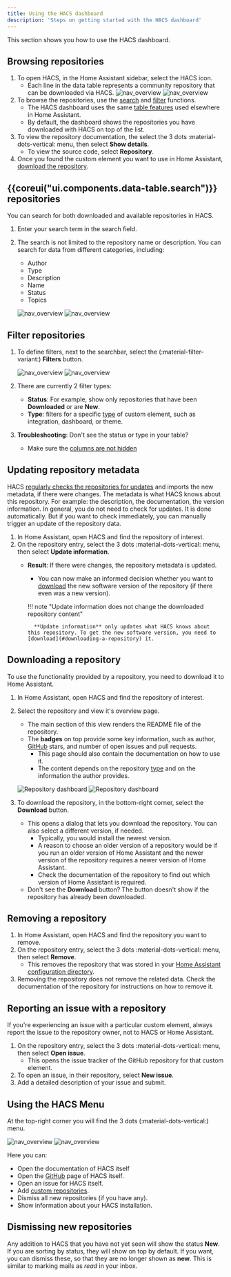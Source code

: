 ```yaml
---
title: Using the HACS dashboard
description: 'Steps on getting started with the HACS dashboard'
---
```


This section shows you how to use the HACS dashboard.

## Browsing repositories

1. To open HACS, in the Home Assistant sidebar, select the HACS icon.
    - Each line in the data table represents a community repository that can be downloaded via HACS.
    ![nav_overview](/assets/images/screenshots/overview/base/light.png#only-light)
    ![nav_overview](/assets/images/screenshots/overview/base/dark.png#only-dark)
2. To browse the repositories, use the [search](#search-repositories) and [filter](#filter-repositories) functions.
    - The HACS dashboard uses the same [table features](https://www.home-assistant.io/docs/organizing/filtering) used elsewhere in Home Assistant.
    - By default, the dashboard shows the repositories you have downloaded with HACS on top of the list.
3. To view the repository documentation, the select the 3 dots :material-dots-vertical: menu, then select **Show details**.
    - To view the source code, select **Repository**.
4. Once you found the custom element you want to use in Home Assistant, [download the repository](#downloading-a-repository).

## {{coreui("ui.components.data-table.search")}} repositories

You can search for both downloaded and available repositories in HACS.

1. Enter your search term in the search field.
2. The search is not limited to the repository name or description. You can search for data from different categories, including:

    - Author
    - Type
    - Description
    - Name
    - Status
    - Topics

    ![nav_overview](/assets/images/screenshots/overview/search/light.png#only-light)
    ![nav_overview](/assets/images/screenshots/overview/search/dark.png#only-dark)

## Filter repositories

1. To define filters, next to the searchbar, select the (:material-filter-variant:) **Filters** button.

    ![nav_overview](/assets/images/screenshots/overview/filter/light.png#only-light)
    ![nav_overview](/assets/images/screenshots/overview/filter/dark.png#only-dark)
2. There are currently 2 filter types:

    - **Status**: For example, show only repositories that have been **Downloaded** or are **New**.
    - **Type**: filters for a specific [type](/docs/use/repositories/type/index.md) of custom element, such as integration, dashboard, or theme.

3. **Troubleshooting**: Don't see the status or type in your table?
    - Make sure the [columns are not hidden](https://www.home-assistant.io/docs/organizing/tables#customizing-columns)

## Updating repository metadata

HACS [regularly checks the repositories for updates](/docs/faq/data_sources.md/#updates) and imports the new metadata, if there were changes. The metadata is what HACS knows about this repository. For example: the description, the documentation, the version information. In general, you do not need to check for updates. It is done automatically. But if you want to check immediately, you can manually trigger an update of the repository data.

1. In Home Assistant, open HACS and find the repository of interest.
2. On the repository entry, select the 3 dots :material-dots-vertical: menu, then select **Update information**.
    - **Result**: If there were changes, the repository metadata is updated.
        - You can now make an informed decision whether you want to [download](#downloading-a-repository) the new software version of the repository (if there even was a new version).

        !!! note "Update information does not change the downloaded repository content"

            **Update information** only updates what HACS knows about this repository. To get the new software version, you need to [download](#downloading-a-repository) it.

## Downloading a repository

To use the functionality provided by a repository, you need to download it to Home Assistant.

1. In Home Assistant, open HACS and find the repository of interest.
2. Select the repository and view it's overview page.
    - The main section of this view renders the README file of the repository.
    - The **badges** on top provide some key information, such as author, [GitHub](https://github.com) stars, and number of open issues and pull requests.
        - This page should also contain the documentation on how to use it.
        - The content depends on the repository [type](/docs/use/repositories/type/index.md) and on the information the author provides.

    ![Repository dashboard](/assets/images/screenshots/repository/overview/light.png#only-light)
    ![Repository dashboard](/assets/images/screenshots/repository/overview/dark.png#only-dark)

3. To download the repository, in the bottom-right corner, select the **Download** button.
    - This opens a dialog that lets you download the repository. You can also select a different version, if needed.
      - Typically, you would install the newest version.
      - A reason to choose an older version of a repository would be if you run an older version of Home Assistant and the newer version of the repository requires a newer version of Home Assistant.
      - Check the documentation of the repository to find out which version of Home Assistant is required.
    - Don't see the **Download** button? The button doesn't show if the repository has already been downloaded.

## Removing a repository

1. In Home Assistant, open HACS and find the repository you want to remove.
2. On the repository entry, select the 3 dots :material-dots-vertical: menu, then select **Remove**.
    -  This removes the repository that was stored in your [Home Assistant configuration directory](https://www.home-assistant.io/docs/configuration/#to-find-the-configuration-directory).
3. Removing the repository does not remove the related data. Check the documentation of the repository for instructions on how to remove it.

## Reporting an issue with a repository

If you're experiencing an issue with a particular custom element, always report the issue to the repository owner, not to HACS or Home Assistant.

1. On the repository entry, select the 3 dots :material-dots-vertical: menu, then select **Open issue**.
    - This opens the issue tracker of the GitHub repository for that custom element.
2. To open an issue, in their repository, select **New issue**.
3. Add a detailed description of your issue and submit.

## Using the HACS Menu

At the top-right corner you will find the 3 dots (:material-dots-vertical:) menu.

![nav_overview](/assets/images/screenshots/overview/menu/light.png#only-light)
![nav_overview](/assets/images/screenshots/overview/menu/dark.png#only-dark)

Here you can:

- Open the documentation of HACS itself
- Open the [GitHub](https://github.com) page of HACS itself.
- Open an issue for HACS itself.
- Add [custom repositories](/docs/faq/custom_repositories.md).
- Dismiss all new repositories (if you have any).
- Show information about your HACS installation.

## Dismissing new repositories

Any addition to HACS that you have not yet seen will show the status **New**.
If you are sorting by status, they will show on top by default. If you want, you can dismiss these, so that they are no longer shown as **new**. This is similar to marking mails as *read* in your inbox.